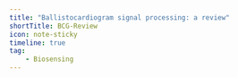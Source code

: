 ```yaml
---
title: "Ballistocardiogram signal processing: a review"
shortTitle: BCG-Review
icon: note-sticky
timeline: true
tag:
    - Biosensing
---
```



<PDF src="https://pmc.ncbi.nlm.nih.gov/articles/PMC6522616/pdf/13755_2019_Article_71.pdf" />